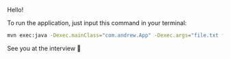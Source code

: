 Hello!

To run the application, just input this command in your terminal:

```bash
mvn exec:java -Dexec.mainClass="com.andrew.App" -Dexec.args="file.txt file path"
```
See you at the interview 🙂